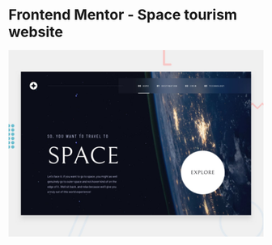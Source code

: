 # Frontend Mentor - Space tourism website

![Design preview for the Space tourism website coding challenge](./preview.jpg)
